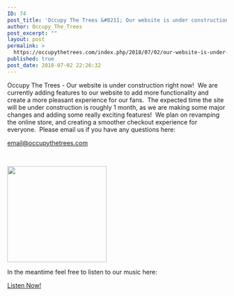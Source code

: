 ```yaml
---
ID: 74
post_title: 'Occupy The Trees &#8211; Our website is under construction right now!'
author: Occupy_The_Trees
post_excerpt: ""
layout: post
permalink: >
  https://occupythetrees.com/index.php/2018/07/02/our-website-is-under-construction-right-now/
published: true
post_date: 2018-07-02 22:26:32
---
```

Occupy The Trees - Our website is under construction right now!  We are currently adding features to our website to add more functionality and create a more pleasant experience for our fans.  The expected time the site will be under construction is roughly 1 month, as we are making some major changes and adding some really exciting features!  We plan on revamping the online store, and creating a smoother checkout experience for everyone.  Please email us if you have any questions here:

<a href="mailto:email@occupythetrees.com">email@occupythetrees.com</a>

&nbsp;

<img class="alignnone size-full wp-image-75" src="http://occupythetrees.com/wp-content/uploads/2018/07/images.jpeg" alt="" width="228" height="221" />

In the meantime feel free to listen to our music here:

<a href="https://occupythetrees.com/index.php/listen-now/">Listen Now!</a>
